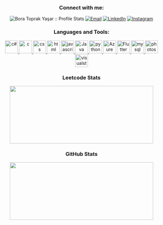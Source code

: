 <h3 align="center">Connect with me:</h3>

<p align="center">
<img src="https://komarev.com/ghpvc/?username=ForgedChemist&color=green" alt="Bora Toprak Yaşar :: Profile Stats"></a>
<a href="mailto:boratoprakyasar@gmail.com"><img alt="Email" src="https://img.shields.io/badge/Email-boratoprakyasar@gmail.com-blue?style=flat&logo=gmail"></a>
<a href="www.linkedin.com/in/boratoprakyasar" target="_blank"><img alt="LinkedIn" src="https://img.shields.io/badge/LinkedIn-@BoraToprakYasar-blue?style=flat&logo=linkedin"></a>
<a href="https://www.instagram.com/boraayasar/"><img alt="Instagram" src="https://img.shields.io/badge/Instagram-boraayasar-black?style=flat-square&logo=instagram"></a>
</p>

<h3 align="center">Languages and Tools:</h3>
<p align="center">
<a href="https://www.w3schools.com/cpp/default.asp" target="_blank"> <img src="https://cdn.worldvectorlogo.com/logos/c.svg" alt="c#" width="40" height="40"/> </a> 
<a href="https://www.w3schools.com/c/index.php" target="_blank"> <img src="https://cdn.worldvectorlogo.com/logos/c-1.svg" alt="c" width="40" height="40"/> </a> 
<a href="https://www.w3schools.com/css" target="_blank"> <img src="https://cdn.worldvectorlogo.com/logos/css-3.svg" alt="css" width="40" height="40"/> </a> 
<a href="https://www.w3schools.com/html/" target="_blank"> <img src="https://cdn.worldvectorlogo.com/logos/html-1.svg" alt="html" width="40" height="40"/> </a> 
<a href="https://www.javascript.com/" target="_blank"> <img src="https://cdn.worldvectorlogo.com/logos/javascript-1.svg" alt="javascript" width="40" height="40"/>
<a href="https://www.java.com/" target="_blank"> <img src="https://cdn.worldvectorlogo.com/logos/java-4.svg" alt="Java" width="40" height="40"/> 
<a href="https://www.python.org/" target="_blank"> <img src="https://cdn.worldvectorlogo.com/logos/python-5.svg" alt ="python" width="40" height="40"/>
<a href="https://portal.azure.com/" target="_blank"> <img src="https://cdn.worldvectorlogo.com/logos/azure-2.svg" alt="Azure" width="40" height="40"/>
<a href="https://flutter.dev/" target="_blank"> <img src="https://cdn.worldvectorlogo.com/logos/flutter.svg" alt="Flutter" width="40" height="40">

</a> 
<a href="https://www.mysql.com/" target="_blank"> <img src="https://cdn.worldvectorlogo.com/logos/mysql-6.svg" alt="mysql" width="40" height="40"/> </a> <a href="https://www.adobe.com/tr/products/photoshop.html?skwcid=AL!3085!3!340872550298!e!!g!!photoshop&mv=search&sdid=LZ32SYVR&ef_id=CjwKCAiAvaGRBhBlEiwAiY-yMHCejlh4kcvGyRaqwmYgwmyqWYGyGODR9EsBJ2fV6kRhO7a4nJwwwxoC0B0QAvD_BwE:G:s&s_kwcid=AL!3085!3!340872550298!e!!g!!photoshop!1448694214!55308397806&gclid=CjwKCAiAvaGRBhBlEiwAiY-yMHCejlh4kcvGyRaqwmYgwmyqWYGyGODR9EsBJ2fV6kRhO7a4nJwwwxoC0B0QAvD_BwE" target="_blank"> <img src="https://cdn.worldvectorlogo.com/logos/photoshop-cc-4.svg" alt="photoshop" width="40" height="40"/> 
</a> 
<a href="https://code.visualstudio.com/" target="_blank"> <img src="https://cdn.worldvectorlogo.com/logos/visual-studio-code-1.svg" alt="visualstudio" width="40" height="40"/> 
</a> 
  
<h3 align="center">Leetcode Stats</h3>
<p align="center">
  <img src="https://leetcard.jacoblin.cool/Forged?theme=dark&font=Abel" width="450" height="180">
</p>


<h3 align="center">GitHub Stats</h3>
<p align="center">
  <img src="https://github-readme-stats.vercel.app/api?username=ForgedChemist&show_icons=true&theme=dark" width="450" height="180">
</p>
